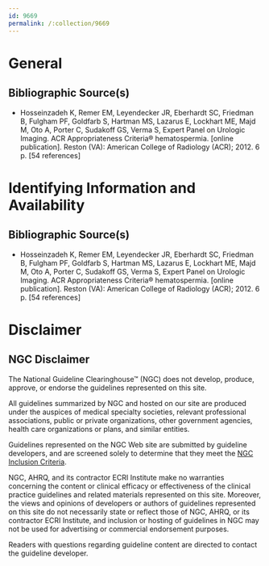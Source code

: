```yaml
---
id: 9669
permalink: /:collection/9669
---
```


# General

## Bibliographic Source(s)

- Hosseinzadeh K, Remer EM, Leyendecker JR, Eberhardt SC, Friedman B, Fulgham PF, Goldfarb S, Hartman MS, Lazarus E, Lockhart ME, Majd M, Oto A, Porter C, Sudakoff GS, Verma S, Expert Panel on Urologic Imaging. ACR Appropriateness Criteria® hematospermia. [online publication]. Reston (VA): American College of Radiology (ACR); 2012. 6 p. [54 references]

# Identifying Information and Availability

## Bibliographic Source(s)

- Hosseinzadeh K, Remer EM, Leyendecker JR, Eberhardt SC, Friedman B, Fulgham PF, Goldfarb S, Hartman MS, Lazarus E, Lockhart ME, Majd M, Oto A, Porter C, Sudakoff GS, Verma S, Expert Panel on Urologic Imaging. ACR Appropriateness Criteria® hematospermia. [online publication]. Reston (VA): American College of Radiology (ACR); 2012. 6 p. [54 references]

# Disclaimer

## NGC Disclaimer

The National Guideline Clearinghouse™ (NGC) does not develop, produce, approve, or endorse the guidelines represented on this site.

All guidelines summarized by NGC and hosted on our site are produced under the auspices of medical specialty societies, relevant professional associations, public or private organizations, other government agencies, health care organizations or plans, and similar entities.

Guidelines represented on the NGC Web site are submitted by guideline developers, and are screened solely to determine that they meet the [NGC Inclusion Criteria](/help-and-about/summaries/inclusion-criteria).

NGC, AHRQ, and its contractor ECRI Institute make no warranties concerning the content or clinical efficacy or effectiveness of the clinical practice guidelines and related materials represented on this site. Moreover, the views and opinions of developers or authors of guidelines represented on this site do not necessarily state or reflect those of NGC, AHRQ, or its contractor ECRI Institute, and inclusion or hosting of guidelines in NGC may not be used for advertising or commercial endorsement purposes.

Readers with questions regarding guideline content are directed to contact the guideline developer.

